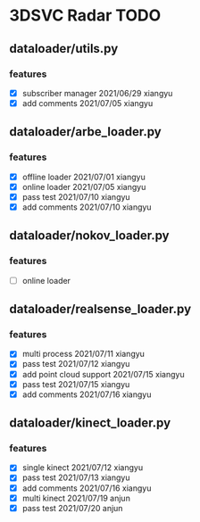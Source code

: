 # 3DSVC Radar TODO

## dataloader/utils.py

### features

- [x] subscriber manager 2021/06/29 xiangyu
- [x] add comments 2021/07/05 xiangyu

## dataloader/arbe_loader.py

### features

- [x] offline loader 2021/07/01 xiangyu
- [x] online loader 2021/07/05 xiangyu
- [x] pass test 2021/07/10 xiangyu
- [x] add comments 2021/07/10 xiangyu

## dataloader/nokov_loader.py

### features

- [ ] online loader

## dataloader/realsense_loader.py

### features

- [x] multi process 2021/07/11 xiangyu
- [x] pass test 2021/07/12 xiangyu
- [x] add point cloud support 2021/07/15 xiangyu
- [x] pass test 2021/07/15 xiangyu
- [x] add comments 2021/07/16 xiangyu

## dataloader/kinect_loader.py

### features

- [x] single kinect 2021/07/12 xiangyu
- [x] pass test 2021/07/13 xiangyu
- [x] add comments 2021/07/16 xiangyu
- [x] multi kinect 2021/07/19 anjun
- [x] pass test 2021/07/20 anjun
